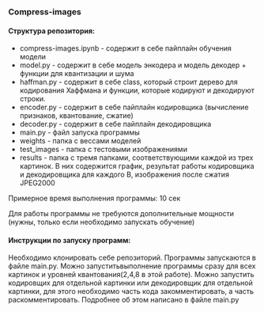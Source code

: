 ### Compress-images
#### Структура репозитория:
- compress-images.ipynb - содержит в себе пайплайн обучения модели
- model.py - содержит в себе модель энкодера и модель декодер + функции для квантизации и шума
- haffman.py - содержит в себе class, который строит дерево для кодирования Хаффмана и функции, которые кодируют и декодируют строки.
- encoder.py - содержит в себе пайплайн кодировщика (вычисление признаков, квантование, сжатие)
- decoder.py - содержит в себе пайплайн декодировщика
- main.py - файл запуска программы
- weights - папка с вессами моделей
- test_images - папка с тестовыми изображениями
- results - папка с тремя папками, соответствующими каждой из трех картинок. В них содержится график, результат работы кодировщика и декодировщика для каждого B, изображения после сжатия JPEG2000

Примерное время выполнения программы: 10 сек

Для работы программы не требуются дополнительные мощности (нужны, только если необходимо запускать обучение)

#### Инструкции по запуску программ:
Необходимо клонировать себе репозиторий. Программы запускаются в файле main.py. Можно запуститьвыполнение программы сразу для всех картинок и уровней квантования(2,4,8 в этой работе). Можно запустить кодировщих для отдельной картинки или декодировщик для отдельной картинки, для этого необходимо часть кода закомментировать, а  часть раскомментировать. Подробнее об этом написано в файле main.py
